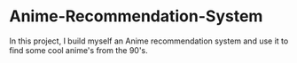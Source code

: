# Anime-Recommendation-System
In this project, I build myself an Anime recommendation system and use it to find some cool anime's from the 90's.

